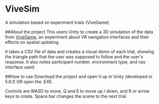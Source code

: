 # ViveSim
A simulation based on experiment trials (ViveGame)

##About the project
This users Unity to create a 3D simulation of the data from [ViveGame](https://github.com/dacharya64/ViveGame), an experiment about VR navigation interfaces and their effects on spatial updating.

It takes a CSV file of data and creates a visual demo of each trial, showing the triangle path that the user was supposed to follow and the user's response. It also notes participant number, environment type, and nav interface used. 

##How to use
Download the project and open it up in Unity (developed in 5.6.1) OR open the .EXE. 

Controls are WASD to move, Q and E to move up / down, and R or arrow keys to rotate. Space bar changes the scene to the next trial. 
